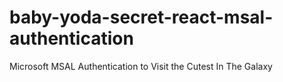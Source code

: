 # baby-yoda-secret-react-msal-authentication
Microsoft MSAL Authentication to Visit the Cutest In The Galaxy
